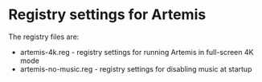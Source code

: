 # Registry settings for Artemis
The registry files are:
* artemis-4k.reg - registry settings for running Artemis in full-screen 4K mode
* artemis-no-music.reg - registry settings for disabling music at startup
